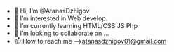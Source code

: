 - 👋 Hi, I’m @AtanasDzhigov
- 👀 I’m interested in Web develop.
- 🌱 I’m currently learning HTML/CSS JS Php
- 💞️ I’m looking to collaborate on ...
- 📫 How to reach me -->atanasdzhigov01@gmail.com

<!---
AtanasDzhigov/AtanasDzhigov is a ✨ special ✨ repository because its `README.md` (this file) appears on your GitHub profile.
You can click the Preview link to take a look at your changes.
--->
